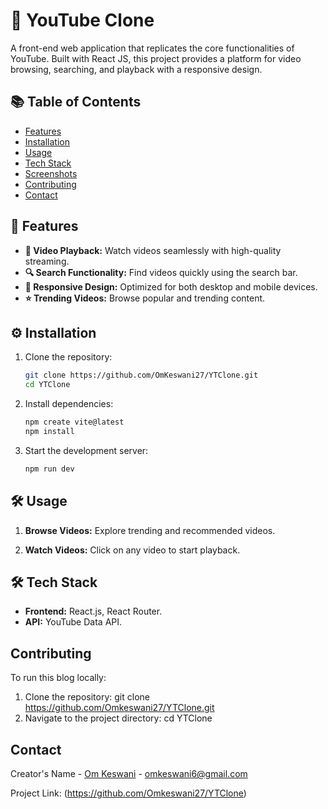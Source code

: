 # 🚀 YouTube Clone  

A front-end web application that replicates the core functionalities of YouTube. Built with React JS, this project provides a platform for video browsing, searching, and playback with a responsive design.  

## 📚 Table of Contents  

- [Features](#-features)  
- [Installation](#%EF%B8%8F-installation)  
- [Usage](#%EF%B8%8F-usage)  
- [Tech Stack](#%EF%B8%8F-tech-stack)  
- [Screenshots](#screenshots)  
- [Contributing](#contributing)  
- [Contact](#contact)  

## 🌟 Features  

- **🎥 Video Playback:** Watch videos seamlessly with high-quality streaming.  
- **🔍 Search Functionality:** Find videos quickly using the search bar.  
- **📱 Responsive Design:** Optimized for both desktop and mobile devices.  
- **⭐ Trending Videos:** Browse popular and trending content.  

## ⚙️ Installation  

1. Clone the repository:

   ```bash
   git clone https://github.com/OmKeswani27/YTClone.git
   cd YTClone

2. Install dependencies:

   ```bash
   npm create vite@latest
   npm install
   
3. Start the development server:

   ```bash
   npm run dev

## 🛠️ Usage

1. **Browse Videos:** Explore trending and recommended videos.

2. **Watch Videos:** Click on any video to start playback.

## 🛠️ Tech Stack

- **Frontend:** React.js, React Router.
- **API:** YouTube Data API.

## Contributing

To run this blog locally:

1. Clone the repository:
   git clone https://github.com/Omkeswani27/YTClone.git
2. Navigate to the project directory:
   cd YTClone

## Contact

Creator's Name - [Om Keswani](https://www.linkedin.com/in/om-keswani-4995262a5/?originalSubdomain=in) - omkeswani6@gmail.com

Project Link: (https://github.com/Omkeswani27/YTClone)
